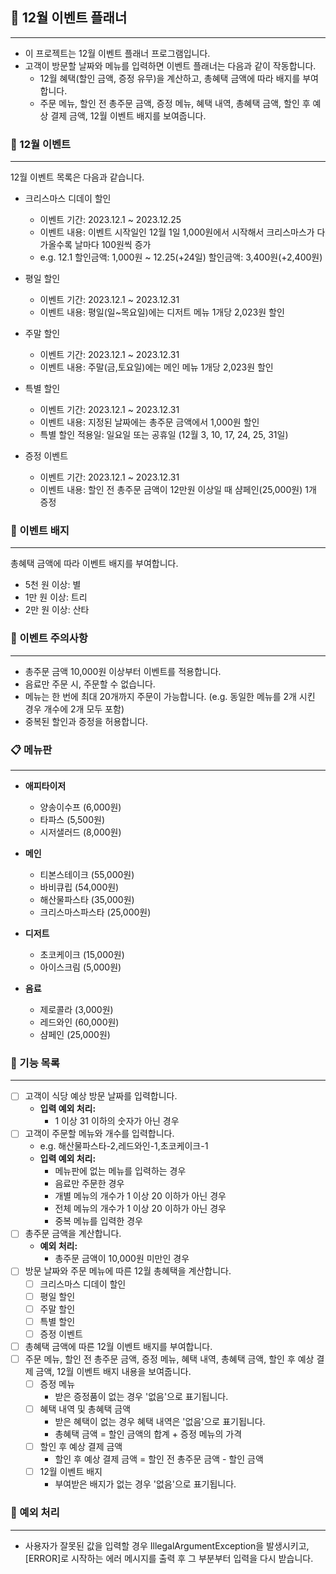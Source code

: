 ## 📆 12월 이벤트 플래너

---
- 이 프로젝트는 12월 이벤트 플래너 프로그램입니다.
- 고객이 방문할 날짜와 메뉴를 입력하면 이벤트 플래너는 다음과 같이 작동합니다.
  - 12월 혜택(할인 금액, 증정 유무)을 계산하고, 총혜택 금액에 따라 배지를 부여합니다.
  - 주문 메뉴, 할인 전 총주문 금액, 증정 메뉴, 혜택 내역, 총혜택 금액, 할인 후 예상 결제 금액, 12월 이벤트 배지를 보여줍니다.
  

### 🎁 12월 이벤트

---
12월 이벤트 목록은 다음과 같습니다.

- 크리스마스 디데이 할인 
  - 이벤트 기간: 2023.12.1 ~ 2023.12.25 
  - 이벤트 내용: 이벤트 시작일인 12월 1일 1,000원에서 시작해서 크리스마스가 다가올수록 날마다 100원씩 증가 
  - e.g. 12.1 할인금액: 1,000원 ~ 12.25(+24일) 할인금액: 3,400원(+2,400원)

- 평일 할인
  - 이벤트 기간: 2023.12.1 ~ 2023.12.31
  - 이벤트 내용: 평일(일~목요일)에는 디저트 메뉴 1개당 2,023원 할인

- 주말 할인
  - 이벤트 기간: 2023.12.1 ~ 2023.12.31
  - 이벤트 내용: 주말(금,토요일)에는 메인 메뉴 1개당 2,023원 할인

- 특별 할인
  - 이벤트 기간: 2023.12.1 ~ 2023.12.31
  - 이벤트 내용: 지정된 날짜에는 총주문 금액에서 1,000원 할인
  - 특별 할인 적용일: 일요일 또는 공휴일 (12월 3, 10, 17, 24, 25, 31일)

- 증정 이벤트
  - 이벤트 기간: 2023.12.1 ~ 2023.12.31 
  - 이벤트 내용: 할인 전 총주문 금액이 12만원 이상일 때 샴페인(25,000원) 1개 증정 


### 🎄 이벤트 배지

---
총혜택 금액에 따라 이벤트 배지를 부여합니다.
- 5천 원 이상: 별 
- 1만 원 이상: 트리
- 2만 원 이상: 산타


### 📌 이벤트 주의사항

---
- 총주문 금액 10,000원 이상부터 이벤트를 적용합니다. 
- 음료만 주문 시, 주문할 수 없습니다.
- 메뉴는 한 번에 최대 20개까지 주문이 가능합니다. (e.g. 동일한 메뉴를 2개 시킨 경우 개수에 2개 모두 포함)
- 중복된 할인과 증정을 허용합니다.


### 📋 메뉴판

---
- **애피타이저**
  - 양송이수프 (6,000원)
  - 타파스 (5,500원)
  - 시저샐러드 (8,000원)

- **메인**
  - 티본스테이크 (55,000원)
  - 바비큐립 (54,000원)
  - 해산물파스타 (35,000원)
  - 크리스마스파스타 (25,000원)

- **디저트**
  - 초코케이크 (15,000원)
  - 아이스크림 (5,000원)

- **음료**
  - 제로콜라 (3,000원)
  - 레드와인 (60,000원)
  - 샴페인 (25,000원)


### 🔎 기능 목록

---
- [ ] 고객이 식당 예상 방문 날짜를 입력합니다.
  - **입력 예외 처리:**
    - 1 이상 31 이하의 숫자가 아닌 경우
- [ ] 고객이 주문할 메뉴와 개수를 입력합니다. 
  - e.g. 해산물파스타-2,레드와인-1,초코케이크-1
  - **입력 예외 처리:**
    - 메뉴판에 없는 메뉴를 입력하는 경우
    - 음료만 주문한 경우
    - 개별 메뉴의 개수가 1 이상 20 이하가 아닌 경우
    - 전체 메뉴의 개수가 1 이상 20 이하가 아닌 경우
    - 중복 메뉴를 입력한 경우
- [ ] 총주문 금액을 계산합니다.
  - **예외 처리:**
    - 총주문 금액이 10,000원 미만인 경우
- [ ] 방문 날짜와 주문 메뉴에 따른 12월 총혜택을 계산합니다.
  - [ ] 크리스마스 디데이 할인
  - [ ] 평일 할인
  - [ ] 주말 할인
  - [ ] 특별 할인
  - [ ] 증정 이벤트
- [ ] 총혜택 금액에 따른 12월 이벤트 배지를 부여합니다.
- [ ] 주문 메뉴, 할인 전 총주문 금액, 증정 메뉴, 혜택 내역, 총혜택 금액, 할인 후 예상 결제 금액, 12월 이벤트 배지 내용을 보여줍니다.
  - [ ] 증정 메뉴
    - 받은 증정품이 없는 경우 '없음'으로 표기됩니다.
  - [ ] 혜택 내역 및 총혜택 금액
    - 받은 혜택이 없는 경우 혜택 내역은 '없음'으로 표기됩니다.
    - 총혜택 금액 = 할인 금액의 합계 + 증정 메뉴의 가격
  - [ ] 할인 후 예상 결제 금액
    - 할인 후 예상 결제 금액 = 할인 전 총주문 금액 - 할인 금액
  - [ ] 12월 이벤트 배지
    - 부여받은 배지가 없는 경우 '없음'으로 표기됩니다.


### 🧨 예외 처리

---
- 사용자가 잘못된 값을 입력할 경우 IllegalArgumentException을 발생시키고, [ERROR]로 시작하는 에러 메시지를 출력 후 그 부분부터 입력을 다시 받습니다.